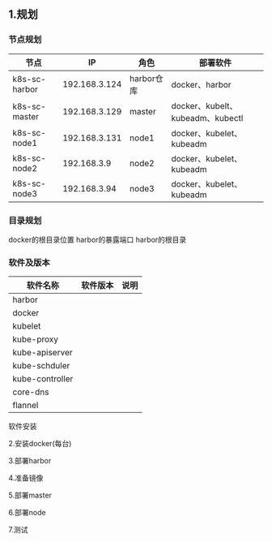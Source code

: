 ## 1.规划

### 节点规划
|节点   | IP  | 角色  |部署软件|
|---|---|---|---|
| k8s-sc-harbor  |  192.168.3.124 | harbor仓库  |docker、harbor|
| k8s-sc-master  | 192.168.3.129  |  master |docker、kubelt、kubeadm、kubectl|
| k8s-sc-node1  | 192.168.3.131  |  node1 |docker、kubelet、kubeadm|
| k8s-sc-node2  |  192.168.3.9| node2 |docker、kubelet、kubeadm|
| k8s-sc-node3  |  192.168.3.94|node3 |docker、kubelet、kubeadm|

### 目录规划
docker的根目录位置
harbor的暴露端口
harbor的根目录

### 软件及版本
|软件名称 |软件版本 | 说明|
|---|---|---|
|harbor   |   | |
|docker | | |
|kubelet | |  |
|kube-proxy | | |
|kube-apiserver | | |
|kube-schduler | |  |
|kube-controller | | |
|core-dns | | |
| flannel| | |

软件安装


2.安装docker(每台)

3.部署harbor

4.准备镜像

5.部署master

6.部署node

7.测试
